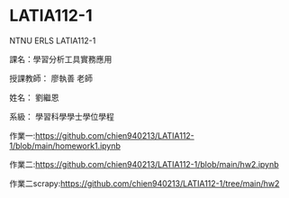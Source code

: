 # LATIA112-1
NTNU ERLS LATIA112-1

課名：學習分析工具實務應用 

授課教師： 廖執善 老師

姓名： 劉繼恩

系級： 學習科學學士學位學程

作業一:https://github.com/chien940213/LATIA112-1/blob/main/homework1.ipynb

作業二:https://github.com/chien940213/LATIA112-1/blob/main/hw2.ipynb

作業二scrapy:https://github.com/chien940213/LATIA112-1/tree/main/hw2
